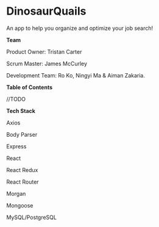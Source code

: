 # DinosaurQuails
An app to help you organize and optimize your job search!



**Team**

Product Owner: Tristan Carter

Scrum Master: James McCurley

Development Team: Ro Ko, Ningyi Ma & Aiman Zakaria.




**Table of Contents**

//TODO



**Tech Stack**

Axios

Body Parser

Express

React 

React Redux

React Router

Morgan 

Mongoose

MySQL/PostgreSQL

